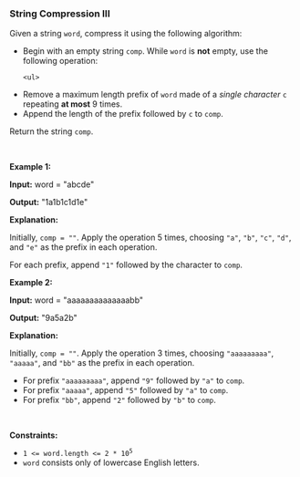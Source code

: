 
<h3>String Compression III</h3>
<div><p>Given a string <code>word</code>, compress it using the following algorithm:</p>
<ul>
<li>Begin with an empty string <code>comp</code>. While <code>word</code> is <strong>not</strong> empty, use the following operation:

	<ul>
<li>Remove a maximum length prefix of <code>word</code> made of a <em>single character</em> <code>c</code> repeating <strong>at most</strong> 9 times.</li>
<li>Append the length of the prefix followed by <code>c</code> to <code>comp</code>.</li>
</ul>
</li>
</ul>
<p>Return the string <code>comp</code>.</p>
<p> </p>
<p><strong>Example 1:</strong></p>
<div class="example-block">
<p><strong>Input:</strong> <span class="example-io">word = "abcde"</span></p>
<p><strong>Output:</strong> <span class="example-io">"1a1b1c1d1e"</span></p>
<p><strong>Explanation:</strong></p>
<p>Initially, <code>comp = ""</code>. Apply the operation 5 times, choosing <code>"a"</code>, <code>"b"</code>, <code>"c"</code>, <code>"d"</code>, and <code>"e"</code> as the prefix in each operation.</p>
<p>For each prefix, append <code>"1"</code> followed by the character to <code>comp</code>.</p>
</div>
<p><strong>Example 2:</strong></p>
<div class="example-block">
<p><strong>Input:</strong> <span class="example-io">word = "aaaaaaaaaaaaaabb"</span></p>
<p><strong>Output:</strong> <span class="example-io">"9a5a2b"</span></p>
<p><strong>Explanation:</strong></p>
<p>Initially, <code>comp = ""</code>. Apply the operation 3 times, choosing <code>"aaaaaaaaa"</code>, <code>"aaaaa"</code>, and <code>"bb"</code> as the prefix in each operation.</p>
<ul>
<li>For prefix <code>"aaaaaaaaa"</code>, append <code>"9"</code> followed by <code>"a"</code> to <code>comp</code>.</li>
<li>For prefix <code>"aaaaa"</code>, append <code>"5"</code> followed by <code>"a"</code> to <code>comp</code>.</li>
<li>For prefix <code>"bb"</code>, append <code>"2"</code> followed by <code>"b"</code> to <code>comp</code>.</li>
</ul>
</div>
<p> </p>
<p><strong>Constraints:</strong></p>
<ul>
<li><code>1 &lt;= word.length &lt;= 2 * 10<sup>5</sup></code></li>
<li><code>word</code> consists only of lowercase English letters.</li>
</ul>
</div>
